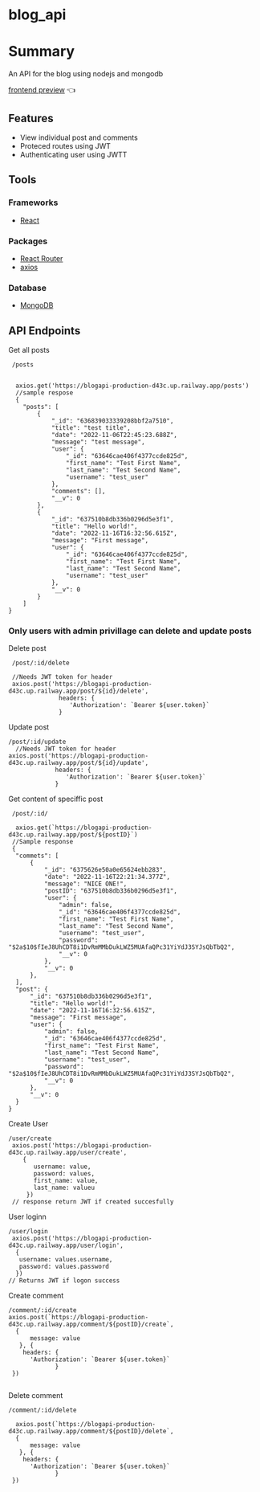 # blog_api
# Summary
 An API for the blog using nodejs and mongodb
 
[frontend preview](https://blog-frontend-jy6q.onrender.com/) :point_left:

## Features
 - View individual post and comments
 - Proteced routes using JWT
- Authenticating user using JWTT

## Tools

### Frameworks
- [React](https://reactjs.org/)
### Packages
- [React Router](https://reactrouter.com/)
- [axios](https://axios-http.com/)
 
### Database
- [MongoDB](https://mongodb.com/)
## API Endpoints
 Get all posts
```
 /posts
```
```
 
  axios.get('https://blogapi-production-d43c.up.railway.app/posts')
  //sample respose
  {
    "posts": [
        {
            "_id": "636839033339208bbf2a7510",
            "title": "test title",
            "date": "2022-11-06T22:45:23.688Z",
            "message": "test message",
            "user": {
                "_id": "63646cae406f4377ccde825d",
                "first_name": "Test First Name",
                "last_name": "Test Second Name",
                "username": "test_user"
            },
            "comments": [],
            "__v": 0
        },
        {
            "_id": "637510b8db336b0296d5e3f1",
            "title": "Hello world!",
            "date": "2022-11-16T16:32:56.615Z",
            "message": "First message",
            "user": {
                "_id": "63646cae406f4377ccde825d",
                "first_name": "Test First Name",
                "last_name": "Test Second Name",
                "username": "test_user"
            },
            "__v": 0
        }
    ]
}
```
### Only users with admin privillage can delete and update posts

 Delete post
 ```
  /post/:id/delete
  
  //Needs JWT token for header
  axios.post('https://blogapi-production-d43c.up.railway.app/post/${id}/delete',
               headers: {
                  'Authorization': `Bearer ${user.token}`
               }

  ```
  Update post
  ```
  /post/:id/update
    //Needs JWT token for header
  axios.post('https://blogapi-production-d43c.up.railway.app/post/${id}/update',
               headers: {
                  'Authorization': `Bearer ${user.token}`
               }
  ```
   Get content of speciffic post
  ```
   /post/:id/
   
    axios.get(`https://blogapi-production-d43c.up.railway.app/post/${postID}`)
   //Sample response
   {
    "commets": [
        {
            "_id": "6375626e50a0e65624ebb283",
            "date": "2022-11-16T22:21:34.377Z",
            "message": "NICE ONE!",
            "postID": "637510b8db336b0296d5e3f1",
            "user": {
                "admin": false,
                "_id": "63646cae406f4377ccde825d",
                "first_name": "Test First Name",
                "last_name": "Test Second Name",
                "username": "test_user",
                "password": "$2a$10$fIeJ8UhCDT8i1DvRmMMbDukLWZ5MUAfaQPc31YiYdJ3SYJsQbTbQ2",
                "__v": 0
            },
            "__v": 0
        },
    ],
    "post": {
        "_id": "637510b8db336b0296d5e3f1",
        "title": "Hello world!",
        "date": "2022-11-16T16:32:56.615Z",
        "message": "First message",
        "user": {
            "admin": false,
            "_id": "63646cae406f4377ccde825d",
            "first_name": "Test First Name",
            "last_name": "Test Second Name",
            "username": "test_user",
            "password": "$2a$10$fIeJ8UhCDT8i1DvRmMMbDukLWZ5MUAfaQPc31YiYdJ3SYJsQbTbQ2",
            "__v": 0
        },
        "__v": 0
    }
}
  ```
   Create User
  ```
  /user/create
   axios.post('https://blogapi-production-d43c.up.railway.app/user/create',
      {
         username: value,
         password: values,
         first_name: value,
         last_name: valueu
       })
   // response return JWT if created succesfully
  ```
  User loginn
  ```
  /user/login
   axios.post('https://blogapi-production-d43c.up.railway.app/user/login',
    {
     username: values.username,
     password: values.password
    })
  // Returns JWT if logon success
  ```
 Create comment
  ```
  /comment/:id/create
  axios.post(`https://blogapi-production-d43c.up.railway.app/comment/${postID}/create`,
    {
        message: value
     }, {
      headers: {
        'Authorization': `Bearer ${user.token}`
               }
   })
   
  ```
  Delete comment
  ```
  /comment/:id/delete
  
    axios.post(`https://blogapi-production-d43c.up.railway.app/comment/${postID}/delete`,
    {
        message: value
     }, {
      headers: {
        'Authorization': `Bearer ${user.token}`
               }
   })
  ```
  

